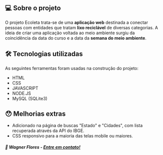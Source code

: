 ## 💻 Sobre o projeto
O projeto Ecoleta trata-se de uma **aplicação web** destinada a conectar pessoas com entidades que tratam **lixo reciclável** de diversas categorias. A ideia de criar uma aplicação voltada ao meio ambiente surgiu da coincidência da data do curso e a data da **semana do meio ambiente**.

## 🛠 Tecnologias utilizadas
As seguintes ferramentas foram usadas na construção do projeto:
- HTML
- CSS
- JAVASCRIPT
- NODE.JS
- MySQL (SQLite3)

## 😯 Melhorias extras
- Adicionado na página de buscas "Estado" e "Cidades", com lista recuperada através da API do IBGE.
- CSS responsivo para a maioria das telas mobile ou maiores.




##### 🚀 Wagner Flores - [Entre em contato!]( https://www.linkedin.com/in/wagnerflores/)
